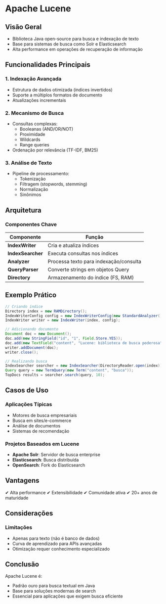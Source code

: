 # Apache Lucene

## Visão Geral
- Biblioteca Java open-source para busca e indexação de texto
- Base para sistemas de busca como Solr e Elasticsearch
- Alta performance em operações de recuperação de informação

## Funcionalidades Principais

### 1. Indexação Avançada
- Estrutura de dados otimizada (índices invertidos)
- Suporte a múltiplos formatos de documento
- Atualizações incrementais

### 2. Mecanismo de Busca
- Consultas complexas:
  - Booleanas (AND/OR/NOT)
  - Proximidade
  - Wildcards
  - Range queries
- Ordenação por relevância (TF-IDF, BM25)

### 3. Análise de Texto
- Pipeline de processamento:
  - Tokenização
  - Filtragem (stopwords, stemming)
  - Normalização
  - Sinônimos

## Arquitetura

### Componentes Chave
| Componente         | Função                                                                 |
|--------------------|-----------------------------------------------------------------------|
| **IndexWriter**    | Cria e atualiza índices                                               |
| **IndexSearcher**  | Executa consultas nos índices                                         |
| **Analyzer**       | Processa texto para indexação/consulta                                |
| **QueryParser**    | Converte strings em objetos Query                                     |
| **Directory**      | Armazenamento do índice (FS, RAM)                                     |

## Exemplo Prático

```java
// Criando índice
Directory index = new RAMDirectory();
IndexWriterConfig config = new IndexWriterConfig(new StandardAnalyzer());
IndexWriter writer = new IndexWriter(index, config);

// Adicionando documento
Document doc = new Document();
doc.add(new StringField("id", "1", Field.Store.YES));
doc.add(new TextField("content", "Lucene: biblioteca de busca poderosa", Field.Store.YES));
writer.addDocument(doc);
writer.close();

// Realizando busca
IndexSearcher searcher = new IndexSearcher(DirectoryReader.open(index));
Query query = new TermQuery(new Term("content", "busca"));
TopDocs results = searcher.search(query, 10);
```

## Casos de Uso

### Aplicações Típicas
- Motores de busca empresariais
- Busca em sites/e-commerce
- Análise de documentos
- Sistemas de recomendação

### Projetos Baseados em Lucene
- **Apache Solr**: Servidor de busca enterprise
- **Elasticsearch**: Busca distribuída
- **OpenSearch**: Fork do Elasticsearch

## Vantagens

✔ Alta performance
✔ Extensibilidade
✔ Comunidade ativa
✔ 20+ anos de maturidade

## Considerações

### Limitações
- Apenas para texto (não é banco de dados)
- Curva de aprendizado para APIs avançadas
- Otimização requer conhecimento especializado

## Conclusão
Apache Lucene é:
- Padrão ouro para busca textual em Java
- Base para soluções modernas de search
- Essencial para aplicações que exigem busca eficiente
